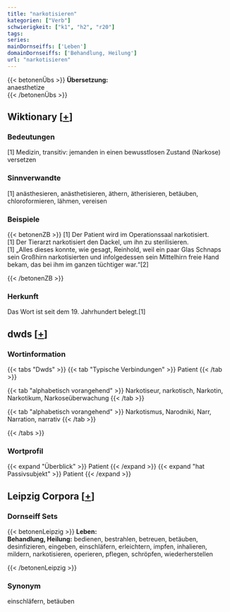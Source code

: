```yaml
---
title: "narkotisieren"
kategorien: ["Verb"]
schwierigkeit: ["k1", "h2", "r20"]
tags:
series:
mainDornseiffs: ['Leben']
domainDornseiffs: ['Behandlung, Heilung']
url: "narkotisieren"
---
```


{{< betonenÜbs >}}
**Übersetzung:**  
anaesthetize  
{{< /betonenÜbs >}}

## Wiktionary [[+](https://de.wiktionary.org/wiki/narkotisieren)]

### Bedeutungen
[1] Medizin, transitiv: jemanden in einen bewusstlosen Zustand (Narkose) versetzen  

### Sinnverwandte
[1] anästhesieren, anästhetisieren, äthern, ätherisieren, betäuben, chloroformieren, lähmen, vereisen  

### Beispiele
{{< betonenZB >}}
[1] Der Patient wird im Operationssaal narkotisiert.  
[1] Der Tierarzt narkotisiert den Dackel, um ihn zu sterilisieren.  
[1] „Alles dieses konnte, wie gesagt, Reinhold, weil ein paar Glas Schnaps sein Großhirn narkotisierten und infolgedessen sein Mittelhirn freie Hand bekam, das bei ihm im ganzen tüchtiger war.“[2]  

{{< /betonenZB >}}
### Herkunft
Das Wort ist seit dem 19. Jahrhundert belegt.[1]  



## dwds [[+](https://www.dwds.de/wb/narkotisieren)]

### Wortinformation
{{< tabs "Dwds" >}}
{{< tab "Typische Verbindungen" >}}
Patient
{{< /tab >}}

{{< tab "alphabetisch vorangehend" >}}
Narkotiseur, narkotisch, Narkotin, Narkotikum, Narkoseüberwachung
{{< /tab >}}

{{< tab "alphabetisch vorangehend" >}}
Narkotismus, Narodniki, Narr, Narration, narrativ
{{< /tab >}}

{{< /tabs >}}

### Wortprofil
{{< expand "Überblick" >}} Patient {{< /expand >}}
{{< expand "hat Passivsubjekt" >}} Patient {{< /expand >}}

## Leipzig Corpora [[+](https://corpora.uni-leipzig.de/en/res?word=narkotisieren&corpusId=deu_newscrawl-public_2018)]

### Dornseiff Sets
{{< betonenLeipzig >}}
**Leben:**  
**Behandlung, Heilung:** bedienen, bestrahlen, betreuen, betäuben, desinfizieren, eingeben, einschläfern, erleichtern, impfen, inhalieren, mildern, narkotisieren, operieren, pflegen, schröpfen, wiederherstellen  

{{< /betonenLeipzig >}}

### Synonym
einschläfern, betäuben

